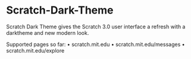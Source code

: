 # Scratch-Dark-Theme

Scratch Dark Theme gives the Scratch 3.0 user interface a refresh with a darktheme and new modern look.

Supported pages so far:
  • scratch.mit.edu
  • scratch.mit.edu/messages
  • scratch.mit.edu/explore
